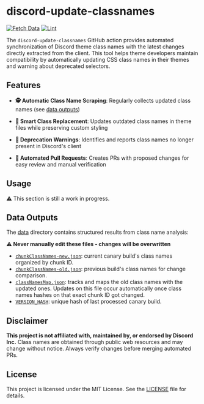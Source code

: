 # discord-update-classnames

[![Fetch Data](https://github.com/FedeIlLeone/discord-update-classnames/actions/workflows/fetch-data.yml/badge.svg)](https://github.com/FedeIlLeone/discord-update-classnames/actions/workflows/fetch-data.yml)
[![Lint](https://github.com/FedeIlLeone/discord-update-classnames/actions/workflows/lint.yml/badge.svg)](https://github.com/FedeIlLeone/discord-update-classnames/actions/workflows/lint.yml)

The `discord-update-classnames` GitHub action provides automated synchronization of Discord theme class names with the latest changes directly extracted from the client. This tool helps theme developers maintain compatibility by automatically updating CSS class names in their themes and warning about deprecated selectors.

## Features

- **🕵️ Automatic Class Name Scraping**: Regularly collects updated class names (see [data outputs](#data-outputs))

- **🔄 Smart Class Replacement**: Updates outdated class names in theme files while preserving custom styling

- **🚨 Deprecation Warnings**: Identifies and reports class names no longer present in Discord's client

- **🤖 Automated Pull Requests**: Creates PRs with proposed changes for easy review and manual verification

## Usage

:warning: This section is still a work in progress.

## Data Outputs

The [data](./data/) directory contains structured results from class name analysis:

**:warning: Never manually edit these files - changes will be overwritten**

- [`chunkClassNames-new.json`](./data/chunkClassNames-new.json): current canary build's class names organized by chunk ID.
- [`chunkClassNames-old.json`](./data/chunkClassNames-old.json): previous build's class names for change comparison.
- [`classNamesMap.json`](./data/classNamesMap.json): tracks and maps the old class names with the updated ones. Updates on this file occur automatically once class names hashes on that exact chunk ID got changed.
- [`VERSION_HASH`](./data/VERSION_HASH): unique hash of last processed canary build.

## Disclaimer

**This project is not affiliated with, maintained by, or endorsed by Discord Inc.** Class names are obtained through public web resources and may change without notice. Always verify changes before merging automated PRs.

## License

This project is licensed under the MIT License. See the [LICENSE](./LICENSE) file for details.
